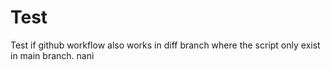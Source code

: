 # Test
Test if github workflow also works in diff branch where the script only exist in main branch.
nani
